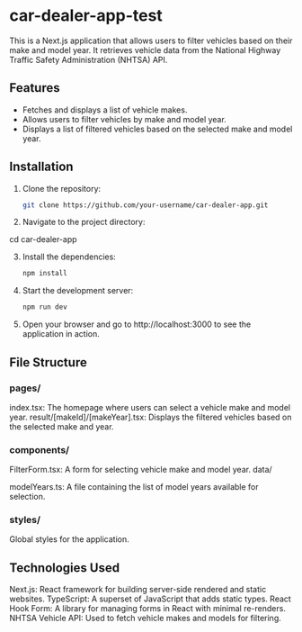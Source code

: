 # car-dealer-app-test

This is a Next.js application that allows users to filter vehicles based on their make and model year. It retrieves vehicle data from the National Highway Traffic Safety Administration (NHTSA) API.

## Features

- Fetches and displays a list of vehicle makes.
- Allows users to filter vehicles by make and model year.
- Displays a list of filtered vehicles based on the selected make and model year.

## Installation

1. Clone the repository:

   ```bash
   git clone https://github.com/your-username/car-dealer-app.git
   ```

2. Navigate to the project directory:

cd car-dealer-app

3. Install the dependencies:

   ```bash
   npm install
   ```

4. Start the development server:

   ```bash
   npm run dev
   ```

5. Open your browser and go to http://localhost:3000 to see the application in action.

## File Structure

### pages/

index.tsx: The homepage where users can select a vehicle make and model year.
result/[makeId]/[makeYear].tsx: Displays the filtered vehicles based on the selected make and year.

### components/

FilterForm.tsx: A form for selecting vehicle make and model year.
data/

modelYears.ts: A file containing the list of model years available for selection.

### styles/

Global styles for the application.

## Technologies Used

Next.js: React framework for building server-side rendered and static websites.
TypeScript: A superset of JavaScript that adds static types.
React Hook Form: A library for managing forms in React with minimal re-renders.
NHTSA Vehicle API: Used to fetch vehicle makes and models for filtering.
